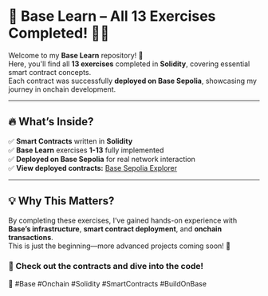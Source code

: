 # 🚀 Base Learn – All 13 Exercises Completed! 💙🔗  

Welcome to my **Base Learn** repository! 🎉  
Here, you'll find all **13 exercises** completed in **Solidity**, covering essential smart contract concepts.  
Each contract was successfully **deployed on Base Sepolia**, showcasing my journey in onchain development.  

---

## 🔥 What’s Inside?  

✅ **Smart Contracts** written in **Solidity**  
✅ **Base Learn** exercises **1-13** fully implemented  
✅ **Deployed on Base Sepolia** for real network interaction  
✅ **View deployed contracts:** [Base Sepolia Explorer](https://sepolia.basescan.org/address/0xa3D7493106D8DA40f4934EEb9359B79241536571)  

---

## 💡 Why This Matters?  

By completing these exercises, I’ve gained hands-on experience with **Base’s infrastructure**, **smart contract deployment**, and **onchain transactions**.  
This is just the beginning—more advanced projects coming soon! 🚀  

### 📜 Check out the contracts and dive into the code!  

💙 #Base #Onchain #Solidity #SmartContracts #BuildOnBase  
